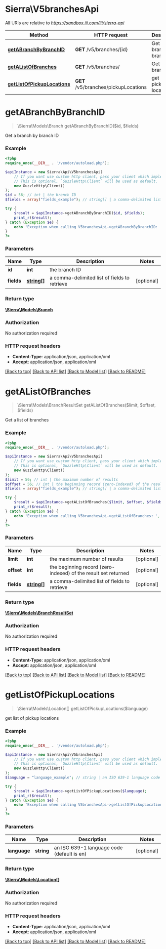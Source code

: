 # Sierra\V5branchesApi

All URIs are relative to *https://sandbox.iii.com/iii/sierra-api*

Method | HTTP request | Description
------------- | ------------- | -------------
[**getABranchByBranchID**](V5branchesApi.md#getABranchByBranchID) | **GET** /v5/branches/{id} | Get a branch by branch ID
[**getAListOfBranches**](V5branchesApi.md#getAListOfBranches) | **GET** /v5/branches/ | Get a list of branches
[**getListOfPickupLocations**](V5branchesApi.md#getListOfPickupLocations) | **GET** /v5/branches/pickupLocations | get list of pickup locations


# **getABranchByBranchID**
> \Sierra\Models\Branch getABranchByBranchID($id, $fields)

Get a branch by branch ID



### Example
```php
<?php
require_once(__DIR__ . '/vendor/autoload.php');

$apiInstance = new Sierra\Api\V5branchesApi(
    // If you want use custom http client, pass your client which implements `GuzzleHttp\ClientInterface`.
    // This is optional, `GuzzleHttp\Client` will be used as default.
    new GuzzleHttp\Client()
);
$id = 56; // int | the branch ID
$fields = array("fields_example"); // string[] | a comma-delimited list of fields to retrieve

try {
    $result = $apiInstance->getABranchByBranchID($id, $fields);
    print_r($result);
} catch (Exception $e) {
    echo 'Exception when calling V5branchesApi->getABranchByBranchID: ', $e->getMessage(), PHP_EOL;
}
?>
```

### Parameters

Name | Type | Description  | Notes
------------- | ------------- | ------------- | -------------
 **id** | **int**| the branch ID |
 **fields** | [**string[]**](../Model/string.md)| a comma-delimited list of fields to retrieve | [optional]

### Return type

[**\Sierra\Models\Branch**](../Model/Branch.md)

### Authorization

No authorization required

### HTTP request headers

 - **Content-Type**: application/json, application/xml
 - **Accept**: application/json, application/xml

[[Back to top]](#) [[Back to API list]](../../README.md#documentation-for-api-endpoints) [[Back to Model list]](../../README.md#documentation-for-models) [[Back to README]](../../README.md)

# **getAListOfBranches**
> \Sierra\Models\BranchResultSet getAListOfBranches($limit, $offset, $fields)

Get a list of branches



### Example
```php
<?php
require_once(__DIR__ . '/vendor/autoload.php');

$apiInstance = new Sierra\Api\V5branchesApi(
    // If you want use custom http client, pass your client which implements `GuzzleHttp\ClientInterface`.
    // This is optional, `GuzzleHttp\Client` will be used as default.
    new GuzzleHttp\Client()
);
$limit = 56; // int | the maximum number of results
$offset = 56; // int | the beginning record (zero-indexed) of the result set returned
$fields = array("fields_example"); // string[] | a comma-delimited list of fields to retrieve

try {
    $result = $apiInstance->getAListOfBranches($limit, $offset, $fields);
    print_r($result);
} catch (Exception $e) {
    echo 'Exception when calling V5branchesApi->getAListOfBranches: ', $e->getMessage(), PHP_EOL;
}
?>
```

### Parameters

Name | Type | Description  | Notes
------------- | ------------- | ------------- | -------------
 **limit** | **int**| the maximum number of results | [optional]
 **offset** | **int**| the beginning record (zero-indexed) of the result set returned | [optional]
 **fields** | [**string[]**](../Model/string.md)| a comma-delimited list of fields to retrieve | [optional]

### Return type

[**\Sierra\Models\BranchResultSet**](../Model/BranchResultSet.md)

### Authorization

No authorization required

### HTTP request headers

 - **Content-Type**: application/json, application/xml
 - **Accept**: application/json, application/xml

[[Back to top]](#) [[Back to API list]](../../README.md#documentation-for-api-endpoints) [[Back to Model list]](../../README.md#documentation-for-models) [[Back to README]](../../README.md)

# **getListOfPickupLocations**
> \Sierra\Models\Location[] getListOfPickupLocations($language)

get list of pickup locations



### Example
```php
<?php
require_once(__DIR__ . '/vendor/autoload.php');

$apiInstance = new Sierra\Api\V5branchesApi(
    // If you want use custom http client, pass your client which implements `GuzzleHttp\ClientInterface`.
    // This is optional, `GuzzleHttp\Client` will be used as default.
    new GuzzleHttp\Client()
);
$language = "language_example"; // string | an ISO 639-1 language code (default is en)

try {
    $result = $apiInstance->getListOfPickupLocations($language);
    print_r($result);
} catch (Exception $e) {
    echo 'Exception when calling V5branchesApi->getListOfPickupLocations: ', $e->getMessage(), PHP_EOL;
}
?>
```

### Parameters

Name | Type | Description  | Notes
------------- | ------------- | ------------- | -------------
 **language** | **string**| an ISO 639-1 language code (default is en) | [optional]

### Return type

[**\Sierra\Models\Location[]**](../Model/Location.md)

### Authorization

No authorization required

### HTTP request headers

 - **Content-Type**: application/json, application/xml
 - **Accept**: application/json, application/xml

[[Back to top]](#) [[Back to API list]](../../README.md#documentation-for-api-endpoints) [[Back to Model list]](../../README.md#documentation-for-models) [[Back to README]](../../README.md)

